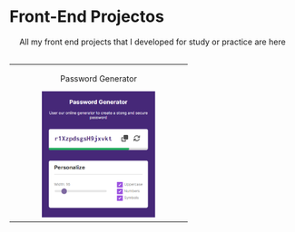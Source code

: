 # Front-End Projectos
<p align="center">
    All my front end projects that I developed for study or practice are here
    <br><br>
    <table>
        <tr align="center">
            <td width="300">
                <p align="center">Password Generator</p>
                <a href="Generator"><img width="200" src="img/password-generator.png"/></a>
            </td>
        </tr>
    </table>
</p>